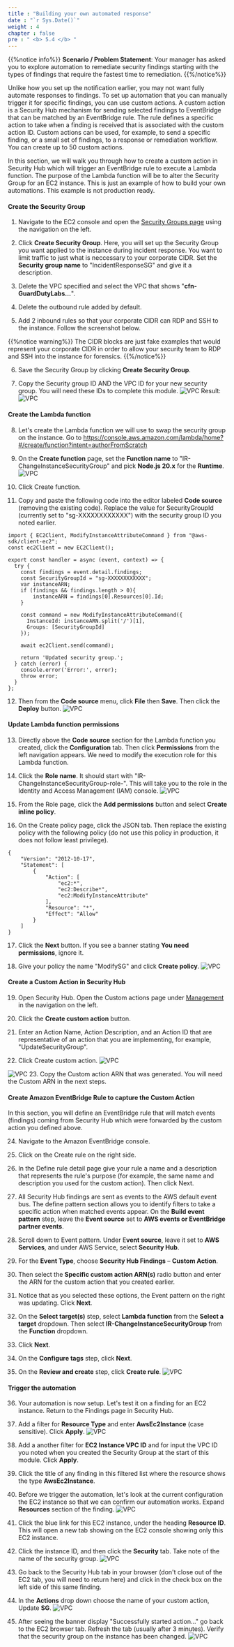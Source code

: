 ```yaml
---
title : "Building your own automated response"
date : "`r Sys.Date()`"
weight : 4
chapter : false
pre : " <b> 5.4 </b> "
---
```


{{%notice info%}}
**Scenario / Problem Statement**: Your manager has asked you to explore automation to remediate security findings starting with the types of findings that require the fastest time to remediation.
{{%/notice%}}

Unlike how you set up the notification earlier, you may not want fully automate responses to findings. To set up automation that you can manually trigger it for specific findings, you can use custom actions. A custom action is a Security Hub mechanism for sending selected findings to EventBridge that can be matched by an EventBridge rule. The rule defines a specific action to take when a finding is received that is associated with the custom action ID. Custom actions can be used, for example, to send a specific finding, or a small set of findings, to a response or remediation workflow. You can create up to 50 custom actions.

In this section, we will walk you through how to create a custom action in Security Hub which will trigger an EventBridge rule to execute a Lambda function. The purpose of the Lambda function will be to alter the Security Group for an EC2 instance. This is just an example of how to build your own automations. This example is not production ready.

#### Create the Security Group

1. Navigate to the EC2 console and open the [Security Groups page](https://console.aws.amazon.com/ec2/home?#SecurityGroups) using the navigation on the left.


2. Click **Create Security Group**. Here, you will set up the Security Group you want applied to the instance during incident response. You want to limit traffic to just what is neccessary to your corporate CIDR. Set the **Security group name** to "IncidentResponseSG" and give it a description.


3. Delete the VPC specified and select the VPC that shows "**cfn-GuardDutyLabs...**".


4. Delete the outbound rule added by default.


5. Add 2 inbound rules so that your corporate CIDR can RDP and SSH to the instance. Follow the screenshot below.

{{%notice warning%}}
The CIDR blocks are just fake examples that would represent your corporate CIDR in order to allow your security team to RDP and SSH into the instance for forensics.
{{%/notice%}}

6. Save the Security Group by clicking **Create Security Group**.

7. Copy the Security group ID AND the VPC ID for your new security group. You will need these IDs to complete this module.
![VPC](/images/5/5.4/s6a.png)
Result:
![VPC](/images/5/5.4/s6b.png)
#### Create the Lambda function

8. Let's create the Lambda function we will use to swap the security group on the instance. Go to https://console.aws.amazon.com/lambda/home?#/create/function?intent=authorFromScratch 


9. On the **Create function** page, set the **Function name** to "IR-ChangeInstanceSecurityGroup" and pick **Node.js 20.x** for the **Runtime**.
![VPC](/images/5/5.4/s9.png)

10. Click Create function.


11. Copy and paste the following code into the editor labeled **Code source** (removing the existing code). Replace the value for SecurityGroupId (currently set to "sg-XXXXXXXXXXXX") with the security group ID you noted earlier.

```
import { EC2Client, ModifyInstanceAttributeCommand } from "@aws-sdk/client-ec2";
const ec2Client = new EC2Client();

export const handler = async (event, context) => {
  try {
    const findings = event.detail.findings;
    const SecurityGroupId = "sg-XXXXXXXXXXXX";
    var instanceARN;
    if (findings && findings.length > 0){
        instanceARN = findings[0].Resources[0].Id;
    }
    
    const command = new ModifyInstanceAttributeCommand({
      InstanceId: instanceARN.split('/')[1],
      Groups: [SecurityGroupId]
    });

    await ec2Client.send(command);

    return 'Updated security group.';
  } catch (error) {
    console.error('Error:', error);
    throw error;
  }
};
```

12. Then from the **Code source** menu, click **File** then **Save**. Then click the **Deploy** button.
![VPC](/images/5/5.4/s12.png)
#### Update Lambda function permissions
13. Directly above the **Code source** section for the Lambda function you created, click the **Configuration** tab. Then click **Permissions** from the left navigation appears. We need to modify the execution role for this Lambda function.


14. Click the **Role name**. It should start with "IR-ChangeInstanceSecurityGroup-role-". This will take you to the role in the Identity and Access Management (IAM) console.
![VPC](/images/5/5.4/s14.png)

15. From the Role page, click the **Add permissions** button and select **Create inline policy**.


16. On the Create policy page, click the JSON tab. Then replace the existing policy with the following policy (do not use this policy in production, it does not follow least privilege).

```
{
    "Version": "2012-10-17",
    "Statement": [
        {
            "Action": [
                "ec2:*",
                "ec2:Describe*",
                "ec2:ModifyInstanceAttribute"
            ],
            "Resource": "*",
            "Effect": "Allow"
        }
    ]
}
```

17.  Click the **Next** button. If you see a banner stating **You need permissions**, ignore it.


18. Give your policy the name "ModifySG" and click **Create policy**.
![VPC](/images/5/5.4/s18.png)
#### Create a Custom Action in Security Hub
19. Open Security Hub. Open the Custom actions page under [Management](https://us-east-1.console.aws.amazon.com/securityhub/home?region=us-east-1#/settings/actions) in the navigation on the left.  


20. Click the **Create custom action** button.


21. Enter an Action Name, Action Description, and an Action ID that are representative of an action that you are implementing, for example, "UpdateSecurityGroup".

22. Click Create custom action.
![VPC](/images/5/5.4/s22.png)

![VPC](/images/5/5.4/s22b.png)
23. Copy the Custom action ARN that was generated. You will need the Custom ARN in the next steps.


#### Create Amazon EventBridge Rule to capture the Custom Action
In this section, you will define an EventBridge rule that will match events (findings) coming from Security Hub which were forwarded by the custom action you defined above.

24. Navigate to the Amazon EventBridge console.


25. Click on the Create rule on the right side.


26. In the Define rule detail page give your rule a name and a description that represents the rule's purpose (for example, the same name and description you used for the custom action). Then click Next.



27. All Security Hub findings are sent as events to the AWS default event bus. The define pattern section allows you to identify filters to take a specific action when matched events appear. On the **Build event pattern** step, leave the **Event source** set to **AWS events or EventBridge partner events**.


28. Scroll down to Event pattern. Under E**vent source**, leave it set to **AWS Services**, and under AWS Service, select **Security Hub**.


29. For the **Event Type**, choose **Security Hub Findings** – **Custom Action**.


30. Then select the **Specific custom action ARN(s)** radio button and enter the ARN for the custom action that you created earlier.


31. Notice that as you selected these options, the Event pattern on the right was updating. Click **Next**.


32. On the **Select target(s)** step, select **Lambda function** from the **Select a target** dropdown. Then select **IR-ChangeInstanceSecurityGroup** from the **Function** dropdown.


33. Click **Next**.


34. On the **Configure tags** step, click **Next**.


35. On the **Review and create** step, click **Create rule**.
![VPC](/images/5/5.4/s35.png)
#### Trigger the automation
36. Your automation is now setup. Let's test it on a finding for an EC2 instance. Return to the Findings page in Security Hub.


37. Add a filter for **Resource Type** and enter **AwsEc2Instance** (case sensitive). Click **Apply**.
![VPC](/images/5/5.4/s37.png)

38. Add a another filter for **EC2 Instance VPC ID** and for input the VPC ID you noted when you created the Security Group at the start of this module. Click **Apply**.

39. Click the title of any finding in this filtered list where the resource shows the type **AwsEc2Instance**.


40. Before we trigger the automation, let's look at the current configuration the EC2 instance so that we can confirm our automation works. Expand **Resources** section of the finding.
![VPC](/images/5/5.4/s40.png)

41. Click the blue link for this EC2 instance, under the heading **Resource ID**. This will open a new tab showing on the EC2 console showing only this EC2 instance.


42. Click the instance ID, and then click the **Security** tab. Take note of the name of the security group.
![VPC](/images/5/5.4/s42.png)

43. Go back to the Security Hub tab in your browser (don't close out of the EC2 tab, you will need to return here) and click in the check box on the left side of this same finding.


44. In the **Actions** drop down choose the name of your custom action, Update **SG**.
![VPC](/images/5/5.4/s44.png)

45. After seeing the banner display "Successfully started action..." go back to the EC2 browser tab. Refresh the tab (usually after 3 minutes). Verify that the security group on the instance has been changed.
![VPC](/images/5/5.4/s45.png)
